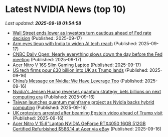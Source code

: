 # Latest NVIDIA News (top 10)
_Last updated: **2025-09-18 01:54:58**_

- [Wall Street ends lower as investors turn cautious ahead of Fed rate decision](https://economictimes.indiatimes.com/markets/stocks/news/wall-street-ends-lower-as-investors-turn-cautious-ahead-of-fed-rate-decision/articleshow/123933246.cms) (Published: 2025-09-17)
- [Arm eyes tieup with India to widen AI tech reach](https://economictimes.indiatimes.com/tech/technology/arm-eyes-tieup-with-india-to-widen-ai-tech-reach/articleshow/123933048.cms) (Published: 2025-09-17)
- [CNBC Daily Open: Nearly everything slows down the day before the Fed meeting](https://www.cnbc.com/2025/09/17/cnbc-daily-open-nearly-everything-slows-down-the-day-before-the-fed-meeting.html) (Published: 2025-09-17)
- [Acer Nitro V 16S Slim Gaming Laptop](https://thegadgetflow.com/?p=701468) (Published: 2025-09-17)
- [US tech firms pour £30 billion into UK as Trump lands](https://biztoc.com/x/94470e858a1632b4) (Published: 2025-09-16)
- [China’s Message on Nvidia: We Have Leverage Too](https://biztoc.com/x/477968743701109d) (Published: 2025-09-16)
- [Nvidia's Jensen Huang reverses quantum strategy, bets billions on next computing era](https://www.digitimes.com/news/a20250916PD213/nvidia-jensen-huang-quantum-computing-investment.html) (Published: 2025-09-16)
- [Taiwan launches quantum mainframe project as Nvidia backs hybrid computing](https://www.digitimes.com/news/a20250916PD200/nvidia-quantum-taiwan-quantum-computing-nstc.html) (Published: 2025-09-16)
- [UK protesters arrested after beaming Epstein video ahead of Trump visit](https://www.abc.net.au/news/2025-09-17/protesters-beam-epstein-video-as-trump-visits-uk/105782420) (Published: 2025-09-16)
- [Acer Nitro V 15.6"Laptop NVIDIA GeForce RTX4050 16GB 512GB Certified Refurbished $586.14 at Acer via eBay](https://slickdeals.net/f/18609976-acer-nitro-v-15-6-laptop-nvidia-geforce-rtx4050-16gb-512gb-certified-refurbished-586-14-at-acer-via-ebay) (Published: 2025-09-16)
